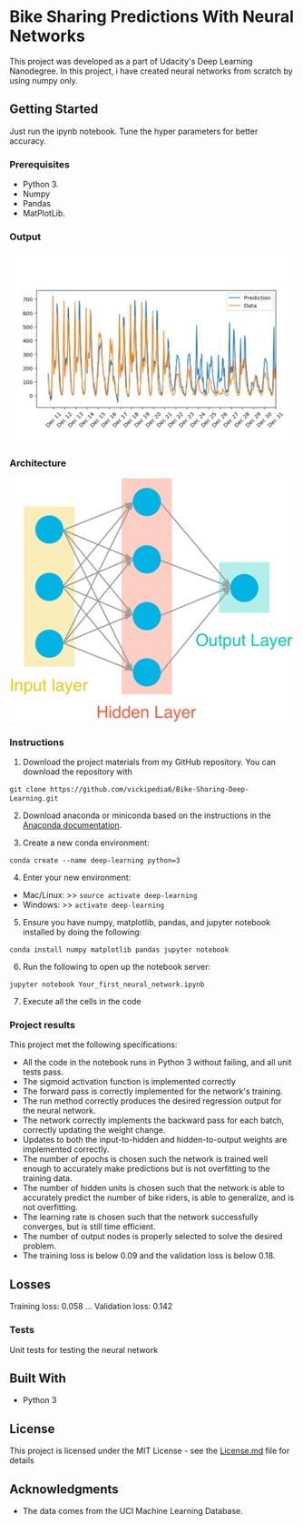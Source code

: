 # Bike Sharing Predictions With Neural Networks

This project was developed as a part of Udacity's Deep Learning Nanodegree. In this project, i have created neural networks from scratch by using numpy only.

## Getting Started

Just run the ipynb notebook. Tune the hyper parameters for better accuracy.

### Prerequisites

* Python 3.
* Numpy 
* Pandas
* MatPlotLib. 

### Output

<img src="/assets/output.jpg" width= 500 px/>

### Architecture

<img src="/assets/neural_network.png" width=500 px/>

### Instructions

 1. Download the project materials from my GitHub repository. You can download the repository with
  ```
  git clone https://github.com/vickipedia6/Bike-Sharing-Deep-Learning.git
  ```
 2. Download anaconda or miniconda based on the instructions in the [Anaconda documentation](https://docs.anaconda.com).
 
 3. Create a new conda environment:
  ```
  conda create --name deep-learning python=3
  ```
 4. Enter your new environment:
  * Mac/Linux: >> ``` source activate deep-learning ```
  * Windows: >>  ```activate deep-learning ```
 5. Ensure you have numpy, matplotlib, pandas, and jupyter notebook installed by doing the following:
  ```
  conda install numpy matplotlib pandas jupyter notebook
  ```
 6. Run the following to open up the notebook server:
  ```
  jupyter notebook Your_first_neural_network.ipynb
  ```
 7. Execute all the cells in the code
 
### Project results

This project met the following specifications:
* All the code in the notebook runs in Python 3 without failing, and all unit tests pass.
* The sigmoid activation function is implemented correctly
* The forward pass is correctly implemented for the network's training.
* The run method correctly produces the desired regression output for the neural network.
* The network correctly implements the backward pass for each batch, correctly updating the weight change.
* Updates to both the input-to-hidden and hidden-to-output weights are implemented correctly.
* The number of epochs is chosen such the network is trained well enough to accurately make predictions but is not overfitting to the training data.
* The number of hidden units is chosen such that the network is able to accurately predict the number of bike riders, is able to generalize, and is not overfitting.
* The learning rate is chosen such that the network successfully converges, but is still time efficient.
* The number of output nodes is properly selected to solve the desired problem.
* The training loss is below 0.09 and the validation loss is below 0.18.

## Losses

Training loss: 0.058 ... Validation loss: 0.142

### Tests

Unit tests for testing the neural network

## Built With

* Python 3

## License

This project is licensed under the MIT License - see the [License.md](License.md) file for details

## Acknowledgments

* The data comes from the UCI Machine Learning Database.
